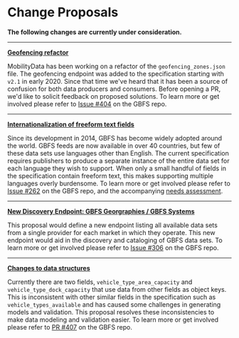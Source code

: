 # Change Proposals 

**The following changes are currently under consideration.**

<hr>

**[Geofencing refactor](https://github.com/NABSA/gbfs/issues/404)**

MobilityData has been working on a refactor of the `geofencing_zones.json` file. The geofencing endpoint was added to the specification starting with `v2.1` in early 2020. Since that time we've heard that it has been a source of confusion for both data producers and consumers. Before opening a PR, we'd like to solicit feedback on proposed solutions. To learn more or get involved please refer to [Issue #404](https://github.com/NABSA/gbfs/issues/404) on the GBFS repo.

<hr>

**[Internationalization of freeform text fields](https://github.com/NABSA/gbfs/issues/262)**

Since its development in 2014, GBFS has become widely adopted around the world. GBFS feeds are now available in over 40 countries, but few of these data sets use languages other than English.  The current specification requires publishers to produce a separate instance of the entire data set for each language they wish to support. When only a small handful of fields in the specification contain freeform text, this makes supporting multiple languages overly burdensome. To learn more or get involved please refer to [Issue #262](https://github.com/NABSA/gbfs/issues/262) on the GBFS repo, and the accompanying [needs assessment](https://docs.google.com/document/d/14eF9mZSZoBCVyiCnBGfjn2UbCX_v0RaMLxi43lGXTWo/edit?usp=sharing).

<hr>

**[New Discovery Endpoint: GBFS Georgraphies / GBFS Systems](https://github.com/NABSA/gbfs/issues/306)**

This proposal would define a new endpoint listing all available data sets from a single provider for each market in which they operate. This new endpoint would aid in the discovery and cataloging of GBFS data sets. To learn more or get involved please refer to [Issue #306](https://github.com/NABSA/gbfs/issues/306) on the GBFS repo.

<hr>

**[Changes to data structures](https://github.com/NABSA/gbfs/pull/407)**

Currently there are two fields, `vehicle_type_area_capacity` and `vehicle_type_dock_capacity` that use data from other fields as object keys. This is inconsistent with other similar fields in the specification such as `vehicle_types_available` and has caused some challenges in generating models and validation. This proposal resolves these inconsistencies to make data modeling and validation easier. To learn more or get involved please refer to [PR #407](https://github.com/NABSA/gbfs/pull/407) on the GBFS repo.